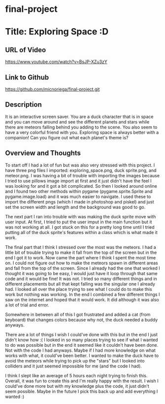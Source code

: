 # final-project

# Title: Exploring Space :D

## URL of Video
https://www.youtube.com/watch?v=BsJP-XZu3zY

## Link to Github
https://github.com/micnoriega/final-project.git

## Description
It is an interactive screen saver. You are a duck character that is in space and you can move around and see the different planets and stars while there are meteors falling behind you adding to the scene. You also seem to have a very colorful friend with you. Exploring space is always better with a companion! Can you figure out what each planet's theme is? 

## Overview and Thoughts
To start off I had a lot of fun but was also very stressed with this project. I have three png files I imported: exploring_space.png, duck sprite.png, and meteor.png. I was having a bit of trouble with importing the images because I tried to use pillows image import at first and it just didn't have the feel I was looking for and it got a bit complicated. So then I looked around online and I found two other methods within pygame (pygame.sprite.Sprite and pygame.image.load) and it was much easier to navigate. I used these to import the different pngs (which I made in photoshop and piskel) and just set the screen width and length and the background was good to go. 

The next part I ran into trouble with was making the duck sprite move with user input. At first, I tried to put the user imput in the main function but it was not working at all. I got stuck on this for a pretty long time until I tried putting all of the duck sprite's features within a class which is what made it work. 

The final part that I think I stressed over the most was the meteors. I had a little bit of trouble trying to make it fall from the top of the screen but in the end I got it to work. Now came the part where I think I spent the most time on. I could not figure out how to make the meteors spawn in different areas and fall from the top of the screen. Since I already had the one that worked I thought it was going to be easy, I would just have it loop through that same code and it would be fine! It was not. I tried so many different things and in different placements but all that kept falling was the singular one I already had. I looked all over the place trying to see what I could do to make this work but nothing was working. In the end I combined a few different things I saw on the internet and hoped that it would work. It did although it was also a lot of trial and error.

Somewhere in between all of this I got frustrated and added a cat (from keyboard) that changes colors because why not, the duck needed a buddy anyways.

There are a lot of things I wish I could've done with this but in the end I just didn't know how :( I looked in so many places trying to see if what I wanted to do was possible but in the end it seemed like it couldn't have been done. Not with the code I had anyways. Maybe if I had more knowledge on what works with what, it could've been better. I wanted to make the duck have to avoid the meteors while trying to pick up the "stars" but I looked into colliders and it just seemed impossible for me (and the code I had).

I think I slept like an average of 5 hours each night trying to finish this. Overall, it was fun to create this and I'm really happy with the result. I wish I could've done more but with my knowledge plus the code, it just didn't seem possible. Maybe in the future I pick this back up and add everything I wanted :)
